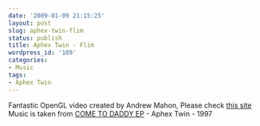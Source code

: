 ```yaml
---
date: '2009-01-09 21:15:25'
layout: post
slug: aphex-twin-flim
status: publish
title: Aphex Twin - Flim
wordpress_id: '189'
categories:
- Music
tags:
- Aphex Twin
---
```



Fantastic OpenGL video created by Andrew Mahon, Please check [this site](http://makingthingsmove.org/students/andrew)
Music is taken from [COME TO DADDY EP](http://en.wikipedia.org/wiki/Come_to_Daddy) - Aphex Twin - 1997


